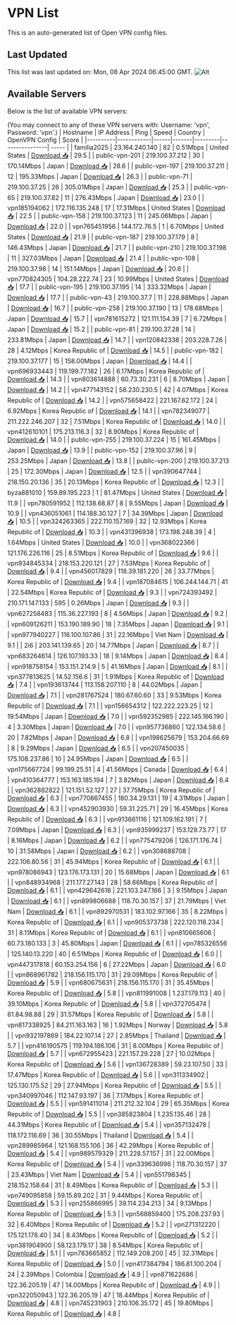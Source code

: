 # VPN List

This is an auto-generated list of Open VPN config files.

## Last Updated

This list was last updated on: Mon, 08 Apr 2024 06:45:00 GMT.
![Alt](https://repobeats.axiom.co/api/embed/186b98318ef1479477931607c1ad7d823f12451f.svg "Repobeats analytics image")

## Available Servers

Below is the list of available VPN servers:

(You may connect to any of these VPN servers with: Username: 'vpn', Password: 'vpn'.)
| Hostname | IP Address | Ping | Speed | Country | OpenVPN Config | Score |
|----------|------------|------|-------|---------|----------------| ----- |
| familia2025 | 23.164.240.140 | 82 | 0.51Mbps | United States | [Download 📥](./configs/server_0_US.ovpn) | 29.5 |
| public-vpn-201 | 219.100.37.212 | 30 | 170.14Mbps | Japan | [Download 📥](./configs/server_1_JP.ovpn) | 28.6 |
| public-vpn-197 | 219.100.37.211 | 12 | 195.33Mbps | Japan | [Download 📥](./configs/server_2_JP.ovpn) | 26.3 |
| public-vpn-71 | 219.100.37.25 | 26 | 305.01Mbps | Japan | [Download 📥](./configs/server_3_JP.ovpn) | 25.3 |
| public-vpn-65 | 219.100.37.82 | 11 | 276.43Mbps | Japan | [Download 📥](./configs/server_4_JP.ovpn) | 23.0 |
| vpn185194062 | 172.116.135.248 | 17 | 17.31Mbps | United States | [Download 📥](./configs/server_5_US.ovpn) | 22.5 |
| public-vpn-158 | 219.100.37.123 | 11 | 245.06Mbps | Japan | [Download 📥](./configs/server_6_JP.ovpn) | 22.0 |
| vpn765451956 | 144.172.76.5 | 1 | 6.70Mbps | United States | [Download 📥](./configs/server_7_US.ovpn) | 21.9 |
| public-vpn-187 | 219.100.37.179 | 8 | 146.43Mbps | Japan | [Download 📥](./configs/server_8_JP.ovpn) | 21.7 |
| public-vpn-210 | 219.100.37.198 | 11 | 327.03Mbps | Japan | [Download 📥](./configs/server_9_JP.ovpn) | 21.4 |
| public-vpn-108 | 219.100.37.98 | 14 | 151.14Mbps | Japan | [Download 📥](./configs/server_10_JP.ovpn) | 20.6 |
| vpn770824305 | 104.28.222.74 | 23 | 10.99Mbps | United States | [Download 📥](./configs/server_11_US.ovpn) | 17.7 |
| public-vpn-195 | 219.100.37.195 | 14 | 333.32Mbps | Japan | [Download 📥](./configs/server_12_JP.ovpn) | 17.7 |
| public-vpn-43 | 219.100.37.7 | 11 | 228.88Mbps | Japan | [Download 📥](./configs/server_13_JP.ovpn) | 16.7 |
| public-vpn-258 | 219.100.37.190 | 13 | 178.68Mbps | Japan | [Download 📥](./configs/server_14_JP.ovpn) | 15.7 |
| vpn781615272 | 121.111.154.39 | 7 | 6.72Mbps | Japan | [Download 📥](./configs/server_15_JP.ovpn) | 15.2 |
| public-vpn-81 | 219.100.37.28 | 14 | 233.81Mbps | Japan | [Download 📥](./configs/server_16_JP.ovpn) | 14.7 |
| vpn120842338 | 203.228.7.26 | 28 | 4.12Mbps | Korea Republic of | [Download 📥](./configs/server_17_KR.ovpn) | 14.5 |
| public-vpn-182 | 219.100.37.177 | 15 | 158.00Mbps | Japan | [Download 📥](./configs/server_18_JP.ovpn) | 14.4 |
| vpn696933443 | 119.199.77.182 | 26 | 6.17Mbps | Korea Republic of | [Download 📥](./configs/server_19_KR.ovpn) | 14.3 |
| vpn803614888 | 60.73.30.231 | 6 | 8.70Mbps | Japan | [Download 📥](./configs/server_20_JP.ovpn) | 14.2 |
| vpn477143152 | 58.230.230.5 | 42 | 4.07Mbps | Korea Republic of | [Download 📥](./configs/server_21_KR.ovpn) | 14.2 |
| vpn575658422 | 221.167.62.172 | 24 | 6.92Mbps | Korea Republic of | [Download 📥](./configs/server_22_KR.ovpn) | 14.1 |
| vpn782349077 | 211.222.246.207 | 32 | 7.51Mbps | Korea Republic of | [Download 📥](./configs/server_23_KR.ovpn) | 14.0 |
| vpn412610101 | 175.213.116.3 | 32 | 8.90Mbps | Korea Republic of | [Download 📥](./configs/server_24_KR.ovpn) | 14.0 |
| public-vpn-255 | 219.100.37.224 | 15 | 161.45Mbps | Japan | [Download 📥](./configs/server_25_JP.ovpn) | 13.9 |
| public-vpn-152 | 219.100.37.96 | 9 | 253.25Mbps | Japan | [Download 📥](./configs/server_26_JP.ovpn) | 13.8 |
| public-vpn-200 | 219.100.37.213 | 25 | 172.30Mbps | Japan | [Download 📥](./configs/server_27_JP.ovpn) | 12.5 |
| vpn390647744 | 218.150.20.136 | 35 | 20.13Mbps | Korea Republic of | [Download 📥](./configs/server_28_KR.ovpn) | 12.3 |
| byza881010 | 159.89.195.223 | 1 | 81.47Mbps | United States | [Download 📥](./configs/server_29_US.ovpn) | 11.9 |
| vpn780591952 | 112.138.68.87 | 8 | 9.55Mbps | Japan | [Download 📥](./configs/server_30_JP.ovpn) | 10.9 |
| vpn436051061 | 114.188.30.127 | 7 | 34.39Mbps | Japan | [Download 📥](./configs/server_31_JP.ovpn) | 10.5 |
| vpn324263365 | 222.110.157.169 | 32 | 12.93Mbps | Korea Republic of | [Download 📥](./configs/server_32_KR.ovpn) | 10.3 |
| vpn431396938 | 173.198.248.39 | 4 | 1.64Mbps | United States | [Download 📥](./configs/server_33_US.ovpn) | 10.0 |
| vpn368022366 | 121.176.226.116 | 25 | 8.51Mbps | Korea Republic of | [Download 📥](./configs/server_34_KR.ovpn) | 9.6 |
| vpn934845334 | 218.153.220.121 | 27 | 7.53Mbps | Korea Republic of | [Download 📥](./configs/server_35_KR.ovpn) | 9.4 |
| vpn456017829 | 118.39.181.220 | 26 | 33.77Mbps | Korea Republic of | [Download 📥](./configs/server_36_KR.ovpn) | 9.4 |
| vpn187084615 | 106.244.144.71 | 41 | 22.54Mbps | Korea Republic of | [Download 📥](./configs/server_37_KR.ovpn) | 9.3 |
| vpn724393492 | 210.171.147.133 | 595 | 0.26Mbps | Japan | [Download 📥](./configs/server_38_JP.ovpn) | 9.3 |
| vpn627258483 | 115.36.227.193 | 8 | 4.56Mbps | Japan | [Download 📥](./configs/server_39_JP.ovpn) | 9.2 |
| vpn609126211 | 153.190.189.90 | 18 | 7.35Mbps | Japan | [Download 📥](./configs/server_40_JP.ovpn) | 9.1 |
| vpn977940227 | 116.100.107.86 | 31 | 22.16Mbps | Viet Nam | [Download 📥](./configs/server_41_VN.ovpn) | 9.1 |
| 2i6 | 203.141.139.65 | 20 | 14.77Mbps | Japan | [Download 📥](./configs/server_42_JP.ovpn) | 8.7 |
| vpn683264614 | 126.107.193.33 | 18 | 9.14Mbps | Japan | [Download 📥](./configs/server_43_JP.ovpn) | 8.4 |
| vpn918758154 | 153.151.214.9 | 5 | 41.16Mbps | Japan | [Download 📥](./configs/server_44_JP.ovpn) | 8.1 |
| vpn377813625 | 14.52.156.6 | 31 | 1.91Mbps | Korea Republic of | [Download 📥](./configs/server_45_KR.ovpn) | 7.4 |
| vpn193613744 | 113.158.207.110 | 8 | 44.02Mbps | Japan | [Download 📥](./configs/server_46_JP.ovpn) | 7.1 |
| vpn281767524 | 180.67.60.60 | 33 | 9.53Mbps | Korea Republic of | [Download 📥](./configs/server_47_KR.ovpn) | 7.1 |
| vpn156654312 | 122.222.223.25 | 12 | 19.54Mbps | Japan | [Download 📥](./configs/server_48_JP.ovpn) | 7.0 |
| vpn592352985 | 222.145.166.190 | 4 | 3.30Mbps | Japan | [Download 📥](./configs/server_49_JP.ovpn) | 7.0 |
| vpn957736860 | 122.134.58.6 | 20 | 7.82Mbps | Japan | [Download 📥](./configs/server_50_JP.ovpn) | 6.8 |
| vpn198625679 | 153.204.66.69 | 8 | 9.29Mbps | Japan | [Download 📥](./configs/server_51_JP.ovpn) | 6.5 |
| vpn207450035 | 175.108.237.86 | 10 | 24.95Mbps | Japan | [Download 📥](./configs/server_52_JP.ovpn) | 6.5 |
| vpn175667724 | 99.199.25.51 | 4 | 41.56Mbps | Canada | [Download 📥](./configs/server_53_CA.ovpn) | 6.4 |
| vpn410364777 | 153.163.185.194 | 7 | 3.82Mbps | Japan | [Download 📥](./configs/server_54_JP.ovpn) | 6.4 |
| vpn362882822 | 121.151.52.127 | 27 | 37.75Mbps | Korea Republic of | [Download 📥](./configs/server_55_KR.ovpn) | 6.3 |
| vpn770867455 | 180.34.29.131 | 19 | 4.31Mbps | Japan | [Download 📥](./configs/server_56_JP.ovpn) | 6.3 |
| vpn452903930 | 59.31.225.71 | 29 | 16.45Mbps | Korea Republic of | [Download 📥](./configs/server_57_KR.ovpn) | 6.3 |
| vpn913661116 | 121.109.162.191 | 7 | 7.09Mbps | Japan | [Download 📥](./configs/server_58_JP.ovpn) | 6.3 |
| vpn935999237 | 153.129.73.77 | 17 | 8.16Mbps | Japan | [Download 📥](./configs/server_59_JP.ovpn) | 6.2 |
| vpn775479206 | 126.171.176.74 | 10 | 31.58Mbps | Japan | [Download 📥](./configs/server_60_JP.ovpn) | 6.2 |
| vpn308688708 | 222.106.80.56 | 31 | 45.94Mbps | Korea Republic of | [Download 📥](./configs/server_61_KR.ovpn) | 6.1 |
| vpn978086943 | 123.176.173.131 | 20 | 15.68Mbps | Japan | [Download 📥](./configs/server_62_JP.ovpn) | 6.1 |
| vpn848934968 | 211.177.27.143 | 28 | 58.66Mbps | Korea Republic of | [Download 📥](./configs/server_63_KR.ovpn) | 6.1 |
| vpn429642618 | 221.103.247.166 | 3 | 9.15Mbps | Japan | [Download 📥](./configs/server_64_JP.ovpn) | 6.1 |
| vpn899806688 | 118.70.30.157 | 37 | 21.79Mbps | Viet Nam | [Download 📥](./configs/server_65_VN.ovpn) | 6.1 |
| vpn892970531 | 183.102.97.166 | 35 | 8.22Mbps | Korea Republic of | [Download 📥](./configs/server_66_KR.ovpn) | 6.1 |
| vpn905373738 | 222.120.118.234 | 31 | 8.11Mbps | Korea Republic of | [Download 📥](./configs/server_67_KR.ovpn) | 6.1 |
| vpn810665606 | 60.73.180.133 | 3 | 45.80Mbps | Japan | [Download 📥](./configs/server_68_JP.ovpn) | 6.1 |
| vpn785326556 | 125.140.13.220 | 40 | 6.51Mbps | Korea Republic of | [Download 📥](./configs/server_69_KR.ovpn) | 6.0 |
| vpn447317818 | 60.153.254.156 | 6 | 27.22Mbps | Japan | [Download 📥](./configs/server_70_JP.ovpn) | 6.0 |
| vpn868961782 | 218.156.115.170 | 31 | 29.09Mbps | Korea Republic of | [Download 📥](./configs/server_71_KR.ovpn) | 5.9 |
| vpn680675631 | 218.156.115.170 | 31 | 35.45Mbps | Korea Republic of | [Download 📥](./configs/server_72_KR.ovpn) | 5.8 |
| vpn811991008 | 1.237.179.113 | 40 | 39.10Mbps | Korea Republic of | [Download 📥](./configs/server_73_KR.ovpn) | 5.8 |
| vpn372705474 | 61.84.98.88 | 29 | 31.57Mbps | Korea Republic of | [Download 📥](./configs/server_74_KR.ovpn) | 5.8 |
| vpn817338925 | 84.211.163.163 | 16 | 1.92Mbps | Norway | [Download 📥](./configs/server_75_NO.ovpn) | 5.8 |
| vpn932197869 | 184.22.107.14 | 27 | 2.85Mbps | Thailand | [Download 📥](./configs/server_76_TH.ovpn) | 5.7 |
| vpn416190575 | 119.194.186.106 | 31 | 8.00Mbps | Korea Republic of | [Download 📥](./configs/server_77_KR.ovpn) | 5.7 |
| vpn672955423 | 221.157.29.228 | 27 | 10.02Mbps | Korea Republic of | [Download 📥](./configs/server_78_KR.ovpn) | 5.6 |
| vpn136728389 | 59.23.107.50 | 33 | 17.47Mbps | Korea Republic of | [Download 📥](./configs/server_79_KR.ovpn) | 5.6 |
| vpn311334902 | 125.130.175.52 | 29 | 27.94Mbps | Korea Republic of | [Download 📥](./configs/server_80_KR.ovpn) | 5.5 |
| vpn340997046 | 112.147.93.197 | 36 | 7.17Mbps | Korea Republic of | [Download 📥](./configs/server_81_KR.ovpn) | 5.5 |
| vpn591411014 | 211.212.32.104 | 29 | 65.35Mbps | Korea Republic of | [Download 📥](./configs/server_82_KR.ovpn) | 5.5 |
| vpn385823804 | 1.235.135.46 | 28 | 44.31Mbps | Korea Republic of | [Download 📥](./configs/server_83_KR.ovpn) | 5.4 |
| vpn357132478 | 118.172.116.69 | 36 | 30.55Mbps | Thailand | [Download 📥](./configs/server_84_TH.ovpn) | 5.4 |
| vpn289985964 | 121.168.155.106 | 36 | 42.29Mbps | Korea Republic of | [Download 📥](./configs/server_85_KR.ovpn) | 5.4 |
| vpn989579329 | 211.228.57.157 | 31 | 22.00Mbps | Korea Republic of | [Download 📥](./configs/server_86_KR.ovpn) | 5.4 |
| vpn339636996 | 118.70.30.157 | 37 | 23.43Mbps | Viet Nam | [Download 📥](./configs/server_87_VN.ovpn) | 5.4 |
| vpn551798345 | 218.152.158.64 | 31 | 8.49Mbps | Korea Republic of | [Download 📥](./configs/server_88_KR.ovpn) | 5.3 |
| vpn749095858 | 59.15.89.202 | 31 | 9.44Mbps | Korea Republic of | [Download 📥](./configs/server_89_KR.ovpn) | 5.3 |
| vpn255866995 | 39.114.234.213 | 34 | 9.13Mbps | Korea Republic of | [Download 📥](./configs/server_90_KR.ovpn) | 5.3 |
| vpn568859400 | 175.208.237.93 | 32 | 6.40Mbps | Korea Republic of | [Download 📥](./configs/server_91_KR.ovpn) | 5.2 |
| vpn271312220 | 175.121.178.40 | 34 | 8.43Mbps | Korea Republic of | [Download 📥](./configs/server_92_KR.ovpn) | 5.2 |
| vpn381904900 | 58.123.179.17 | 38 | 8.54Mbps | Korea Republic of | [Download 📥](./configs/server_93_KR.ovpn) | 5.1 |
| vpn783665852 | 112.149.208.200 | 45 | 32.31Mbps | Korea Republic of | [Download 📥](./configs/server_94_KR.ovpn) | 5.0 |
| vpn417384794 | 186.81.100.204 | 24 | 2.39Mbps | Colombia | [Download 📥](./configs/server_95_CO.ovpn) | 4.9 |
| vpn871622686 | 122.36.205.19 | 47 | 14.00Mbps | Korea Republic of | [Download 📥](./configs/server_96_KR.ovpn) | 4.9 |
| vpn322050943 | 122.36.205.19 | 47 | 18.44Mbps | Korea Republic of | [Download 📥](./configs/server_97_KR.ovpn) | 4.8 |
| vpn745231903 | 210.106.35.172 | 45 | 19.80Mbps | Korea Republic of | [Download 📥](./configs/server_98_KR.ovpn) | 4.8 |

